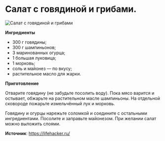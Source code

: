 # Салат с говядиной и грибами.

![Салат с говядиной и грибами](/images/Kulinar/Salad/salat-myaso-gribi.jpg 'Салат с говядиной и грибами')

**Ингредиенты**

- 300 г говядины;
- 300 г шампиньонов;
- 3 маринованных огурца;
- 1 большая луковица;
- 1 морковь;
- соль и майонез — по вкусу;
- растительное масло для жарки.

**Приготовление**

Отварите говядину (не забудьте посолить воду). Пока мясо варится и остывает, обжарьте на растительном масле шампиньоны. На отдельной сковороде пожарьте измельчённый лук и морковь.

Говядину и огурцы нарежьте соломкой и соедините с остальными ингредиентами. Посолите и заправьте майонезом. При желании салат можно выложить слоями.

**Источник**: https://lifehacker.ru/
